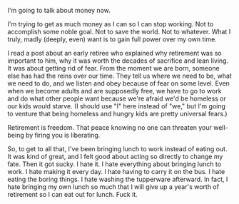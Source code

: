 I'm going to talk about money now.

I'm trying to get as much money as I can so I can stop working. Not to accomplish some noble goal. Not to save the world. Not to whatever. What I truly, madly (deeply, even) want is to gain full power over my own time.

I read a post about an early retiree who explained why retirement was so important to him, why it was worth the decades of sacrifice and lean living. It was about getting rid of fear. From the moment we are born, someone else has had the reins over our time. They tell us where we need to be, what we need to do, and we listen and obey because of fear on some level. Even when we become adults and are supposedly free, we have to go to work and do what other people want because we're afraid we'd be homeless or our kids would starve. (I should use "I" here instead of "we," but I'm going to venture that being homeless and hungry kids are pretty universal fears.)

Retirement is freedom. That peace knowing no one can threaten your well-being by firing you is liberating.

So, to get to all that, I've been bringing lunch to work instead of eating out. It was kind of great, and I felt good about acting so directly to change my fate. Then it got sucky. I hate it. I hate everything about bringing lunch to work. I hate making it every day. I hate having to carry it on the bus. I hate eating the boring things. I hate washing the tupperware afterward. In fact, I hate bringing my own lunch so much that I will give up a year's worth of retirement so I can eat out for lunch. Fuck it.
